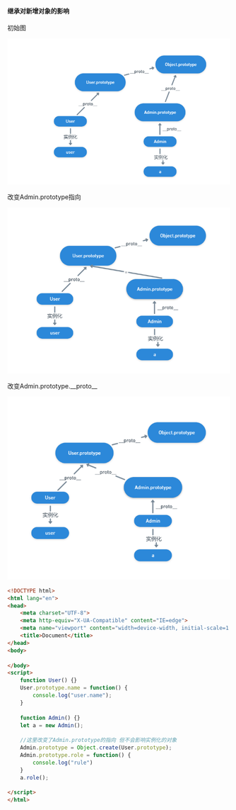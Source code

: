 #### 继承对新增对象的影响

初始图

![image-20210216192756950](image-20210216192756950.png)

改变Admin.prototype指向

![image-20210216193003594](image-20210216193003594.png)

改变Admin.prototype.\_\_proto\_\_

![image-20210216193041948](image-20210216193041948.png)

```html
<!DOCTYPE html>
<html lang="en">
<head>
    <meta charset="UTF-8">
    <meta http-equiv="X-UA-Compatible" content="IE=edge">
    <meta name="viewport" content="width=device-width, initial-scale=1.0">
    <title>Document</title>
</head>
<body>
    
</body>
<script>
    function User() {}
    User.prototype.name = function() {
        console.log("user.name");
    }	

    function Admin() {}
    let a = new Admin();

    //这里改变了Admin.prototype的指向 但不会影响实例化的对象
    Admin.prototype = Object.create(User.prototype);
    Admin.prototype.role = function() {
        console.log("rule")
    }
    a.role();
    
</script>
</html>
```

